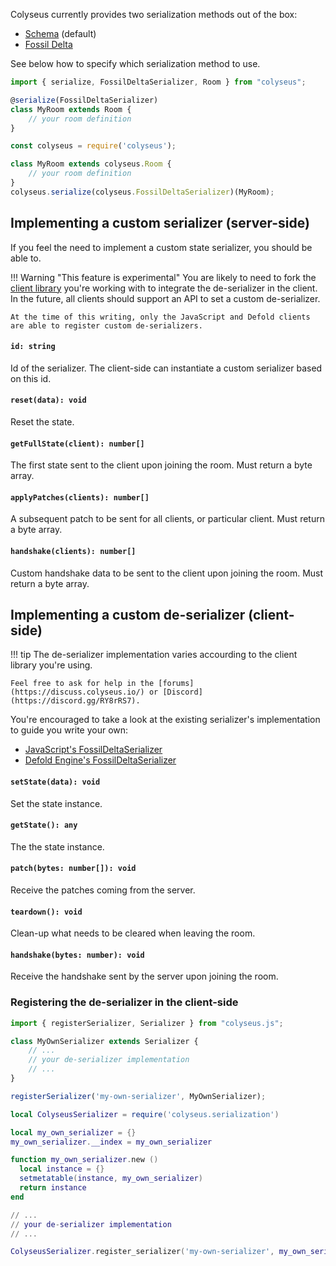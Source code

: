 Colyseus currently provides two serialization methods out of the box:

- [Schema](/state/schema/) (default)
- [Fossil Delta](/state/fossil-delta/)

See below how to specify which serialization method to use.

```typescript fct_label="TypeScript"
import { serialize, FossilDeltaSerializer, Room } from "colyseus";

@serialize(FossilDeltaSerializer)
class MyRoom extends Room {
    // your room definition
}
```

```javascript fct_label="JavaScript"
const colyseus = require('colyseus');

class MyRoom extends colyseus.Room {
    // your room definition
}
colyseus.serialize(colyseus.FossilDeltaSerializer)(MyRoom);
```

## Implementing a custom serializer (server-side)

If you feel the need to implement a custom state serializer, you should be able to.

!!! Warning "This feature is experimental"
    You are likely to need to fork the [client library](/client/client/) you're working with to integrate the de-serializer in the client. In the future, all clients should support an API to set a custom de-serializer.

    At the time of this writing, only the JavaScript and Defold clients are able to register custom de-serializers.

#### `id: string`

Id of the serializer. The client-side can instantiate a custom serializer based on this id.

#### `reset(data): void`

Reset the state.

#### `getFullState(client): number[]`

The first state sent to the client upon joining the room. Must return a byte array.

#### `applyPatches(clients): number[]`

A subsequent patch to be sent for all clients, or particular client. Must return a byte array.

#### `handshake(clients): number[]`

Custom handshake data to be sent to the client upon joining the room. Must return a byte array.

## Implementing a custom de-serializer (client-side)

!!! tip
    The de-serializer implementation varies accourding to the client library you're using.

    Feel free to ask for help in the [forums](https://discuss.colyseus.io/) or [Discord](https://discord.gg/RY8rRS7).

You're encouraged to take a look at the existing serializer's implementation to guide you write your own:

- [JavaScript's FossilDeltaSerializer](https://github.com/colyseus/colyseus.js/blob/0.10.x/src/serializer/FossilDeltaSerializer.ts)
- [Defold Engine's FossilDeltaSerializer](https://github.com/colyseus/colyseus-defold/blob/0.10.x/colyseus/serialization/fossil_delta.lua)

#### `setState(data): void`

Set the state instance.

#### `getState(): any`

The the state instance.

#### `patch(bytes: number[]): void`

Receive the patches coming from the server.

#### `teardown(): void`

Clean-up what needs to be cleared when leaving the room.

#### `handshake(bytes: number): void`

Receive the handshake sent by the server upon joining the room.

### Registering the de-serializer in the client-side

```typescript fct_label="TypeScript"
import { registerSerializer, Serializer } from "colyseus.js";

class MyOwnSerializer extends Serializer {
    // ...
    // your de-serializer implementation
    // ...
}

registerSerializer('my-own-serializer', MyOwnSerializer);
```

```lua fct_label="Defold / LUA"
local ColyseusSerializer = require('colyseus.serialization')

local my_own_serializer = {}
my_own_serializer.__index = my_own_serializer

function my_own_serializer.new ()
  local instance = {}
  setmetatable(instance, my_own_serializer)
  return instance
end

// ...
// your de-serializer implementation
// ...

ColyseusSerializer.register_serializer('my-own-serializer', my_own_serializer)
```